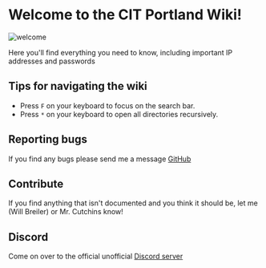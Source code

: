 # Welcome to the CIT Portland Wiki!

![welcome](https://media.giphy.com/media/kHs1lBhZWaK5rj7lt3/source.gif)

Here you'll find everything you need to know, including important IP addresses and passwords


## Tips for navigating the wiki
- Press `F` on your keyboard to focus on the search bar.
- Press `*` on your keyboard to open all directories recursively.


## Reporting bugs
If you find any bugs please send me a message [GitHub](https://github.com/xy2z/PineDocs/issues)


## Contribute
If you find anything that isn't documented and you think it should be, let me (Will Breiler) or Mr. Cutchins know!


## Discord
Come on over to the official unofficial [Discord server](https://discord.gg/JW5DNSy9K7)